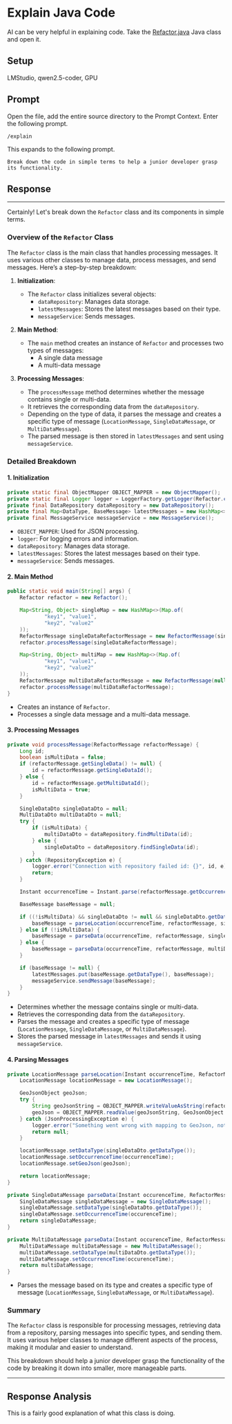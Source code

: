 # Explain Java Code

AI can be very helpful in explaining code. Take the [Refactor.java](../refactor-code/sources/src/main/java/com/mydeveloperplanet/refactor/Refactor.java) Java class and open it.

## Setup
LMStudio, qwen2.5-coder, GPU

## Prompt
Open the file, add the entire source directory to the Prompt Context. Enter the following prompt.
```text
/explain
```
This expands to the following prompt.
```text
Break down the code in simple terms to help a junior developer grasp its functionality.
```

## Response

---

Certainly! Let's break down the `Refactor` class and its components in simple terms.

### Overview of the `Refactor` Class

The `Refactor` class is the main class that handles processing messages. It uses various other classes to manage data, process messages, and send messages. Here’s a step-by-step breakdown:

1. **Initialization**:
    - The `Refactor` class initializes several objects:
        - `dataRepository`: Manages data storage.
        - `latestMessages`: Stores the latest messages based on their type.
        - `messageService`: Sends messages.

2. **Main Method**:
    - The `main` method creates an instance of `Refactor` and processes two types of messages:
        - A single data message
        - A multi-data message

3. **Processing Messages**:
    - The `processMessage` method determines whether the message contains single or multi-data.
    - It retrieves the corresponding data from the `dataRepository`.
    - Depending on the type of data, it parses the message and creates a specific type of message (`LocationMessage`, `SingleDataMessage`, or `MultiDataMessage`).
    - The parsed message is then stored in `latestMessages` and sent using `messageService`.

### Detailed Breakdown

#### 1. **Initialization**
```java
private static final ObjectMapper OBJECT_MAPPER = new ObjectMapper();
private static final Logger logger = LoggerFactory.getLogger(Refactor.class);
private final DataRepository dataRepository = new DataRepository();
private final Map<DataType, BaseMessage> latestMessages = new HashMap<>();
private final MessageService messageService = new MessageService();
```
- `OBJECT_MAPPER`: Used for JSON processing.
- `logger`: For logging errors and information.
- `dataRepository`: Manages data storage.
- `latestMessages`: Stores the latest messages based on their type.
- `messageService`: Sends messages.

#### 2. **Main Method**
```java
public static void main(String[] args) {
    Refactor refactor = new Refactor();

    Map<String, Object> singleMap = new HashMap<>(Map.of(
            "key1", "value1",
            "key2", "value2"
    ));
    RefactorMessage singleDataRefactorMessage = new RefactorMessage(singleMap, 0L, null, null, "2025-01-12 00:00", new HashMap<>());
    refactor.processMessage(singleDataRefactorMessage);

    Map<String, Object> multiMap = new HashMap<>(Map.of(
            "key1", "value1",
            "key2", "value2"
    ));
    RefactorMessage multiDataRefactorMessage = new RefactorMessage(null, null, multiMap, 0L, "2025-01-12 00:00", new Object());
    refactor.processMessage(multiDataRefactorMessage);
}
```
- Creates an instance of `Refactor`.
- Processes a single data message and a multi-data message.

#### 3. **Processing Messages**
```java
private void processMessage(RefactorMessage refactorMessage) {
    Long id;
    boolean isMultiData = false;
    if (refactorMessage.getSingleData() != null) {
        id = refactorMessage.getSingleDataId();
    } else {
        id = refactorMessage.getMultiDataId();
        isMultiData = true;
    }

    SingleDataDto singleDataDto = null;
    MultiDataDto multiDataDto = null;
    try {
        if (isMultiData) {
            multiDataDto = dataRepository.findMultiData(id);
        } else {
            singleDataDto = dataRepository.findSingleData(id);
        }
    } catch (RepositoryException e) {
        logger.error("Connection with repository failed id: {}", id, e);
        return;
    }

    Instant occurrenceTime = Instant.parse(refactorMessage.getOccurrenceTime().substring(0, refactorMessage.getOccurrenceTime().indexOf("/")));

    BaseMessage baseMessage = null;

    if ((!isMultiData) && singleDataDto != null && singleDataDto.getDataType().equals(DataType.TYPE1.getValue()) && refactorMessage.getResult() instanceof HashMap) {
        baseMessage = parseLocation(occurrenceTime, refactorMessage, singleDataDto);
    } else if (!isMultiData) {
        baseMessage = parseData(occurrenceTime, refactorMessage, singleDataDto);
    } else {
        baseMessage = parseData(occurrenceTime, refactorMessage, multiDataDto);
    }

    if (baseMessage != null) {
        latestMessages.put(baseMessage.getDataType(), baseMessage);
        messageService.sendMessage(baseMessage);
    }
}
```
- Determines whether the message contains single or multi-data.
- Retrieves the corresponding data from the `dataRepository`.
- Parses the message and creates a specific type of message (`LocationMessage`, `SingleDataMessage`, or `MultiDataMessage`).
- Stores the parsed message in `latestMessages` and sends it using `messageService`.

#### 4. **Parsing Messages**
```java
private LocationMessage parseLocation(Instant occurrenceTime, RefactorMessage refactorMessage, SingleDataDto singleDataDto) {
    LocationMessage locationMessage = new LocationMessage();

    GeoJsonObject geoJson;
    try {
        String geoJsonString = OBJECT_MAPPER.writeValueAsString(refactorMessage.getResult());
        geoJson = OBJECT_MAPPER.readValue(geoJsonString, GeoJsonObject.class);
    } catch (JsonProcessingException e) {
        logger.error("Something went wrong with mapping to GeoJson, not processing location", e);
        return null;
    }

    locationMessage.setDataType(singleDataDto.getDataType());
    locationMessage.setOccurrenceTime(occurrenceTime);
    locationMessage.setGeoJson(geoJson);

    return locationMessage;
}

private SingleDataMessage parseData(Instant occurenceTime, RefactorMessage refactorMessage, SingleDataDto singleDataDto) {
    SingleDataMessage singleDataMessage = new SingleDataMessage();
    singleDataMessage.setDataType(singleDataDto.getDataType());
    singleDataMessage.setOccurrenceTime(occurenceTime);
    return singleDataMessage;
}

private MultiDataMessage parseData(Instant occurenceTime, RefactorMessage refactorMessage, MultiDataDto multiDataDto) {
    MultiDataMessage multiDataMessage = new MultiDataMessage();
    multiDataMessage.setDataType(multiDataDto.getDataType());
    multiDataMessage.setOccurrenceTime(occurenceTime);
    return multiDataMessage;
}
```
- Parses the message based on its type and creates a specific type of message (`LocationMessage`, `SingleDataMessage`, or `MultiDataMessage`).

### Summary

The `Refactor` class is responsible for processing messages, retrieving data from a repository, parsing messages into specific types, and sending them. It uses various helper classes to manage different aspects of the process, making it modular and easier to understand.

This breakdown should help a junior developer grasp the functionality of the code by breaking it down into smaller, more manageable parts.

---

## Response Analysis
This is a fairly good explanation of what this class is doing.
